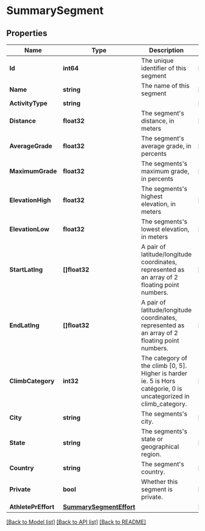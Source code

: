 # SummarySegment

## Properties

Name | Type | Description | Notes
------------ | ------------- | ------------- | -------------
**Id** | **int64** | The unique identifier of this segment | [optional] 
**Name** | **string** | The name of this segment | [optional] 
**ActivityType** | **string** |  | [optional] 
**Distance** | **float32** | The segment&#39;s distance, in meters | [optional] 
**AverageGrade** | **float32** | The segment&#39;s average grade, in percents | [optional] 
**MaximumGrade** | **float32** | The segments&#39;s maximum grade, in percents | [optional] 
**ElevationHigh** | **float32** | The segments&#39;s highest elevation, in meters | [optional] 
**ElevationLow** | **float32** | The segments&#39;s lowest elevation, in meters | [optional] 
**StartLatlng** | **[]float32** | A pair of latitude/longitude coordinates, represented as an array of 2 floating point numbers. | [optional] 
**EndLatlng** | **[]float32** | A pair of latitude/longitude coordinates, represented as an array of 2 floating point numbers. | [optional] 
**ClimbCategory** | **int32** | The category of the climb [0, 5]. Higher is harder ie. 5 is Hors catégorie, 0 is uncategorized in climb_category. | [optional] 
**City** | **string** | The segments&#39;s city. | [optional] 
**State** | **string** | The segments&#39;s state or geographical region. | [optional] 
**Country** | **string** | The segment&#39;s country. | [optional] 
**Private** | **bool** | Whether this segment is private. | [optional] 
**AthletePrEffort** | [**SummarySegmentEffort**](SummarySegmentEffort.md) |  | [optional] 

[[Back to Model list]](../README.md#documentation-for-models) [[Back to API list]](../README.md#documentation-for-api-endpoints) [[Back to README]](../README.md)


